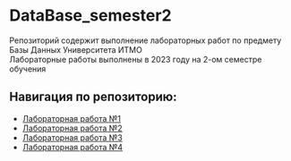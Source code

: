 # DataBase_semester2

Репозиторий содержит выполнение лабораторных работ по предмету Базы Данных Университета ИТМО <br />
Лабораторные работы выполнены в 2023 году на 2-ом семестре обучения

## Навигация по репозиторию: 
  - [Лабораторная работа №1](/DataBase_lab1)
  - [Лабораторная работа №2](/DataBase_lab2)
  - [Лабораторная работа №3](/DataBase_lab3)
  - [Лабораторная работа №4](/DataBase_lab4)
